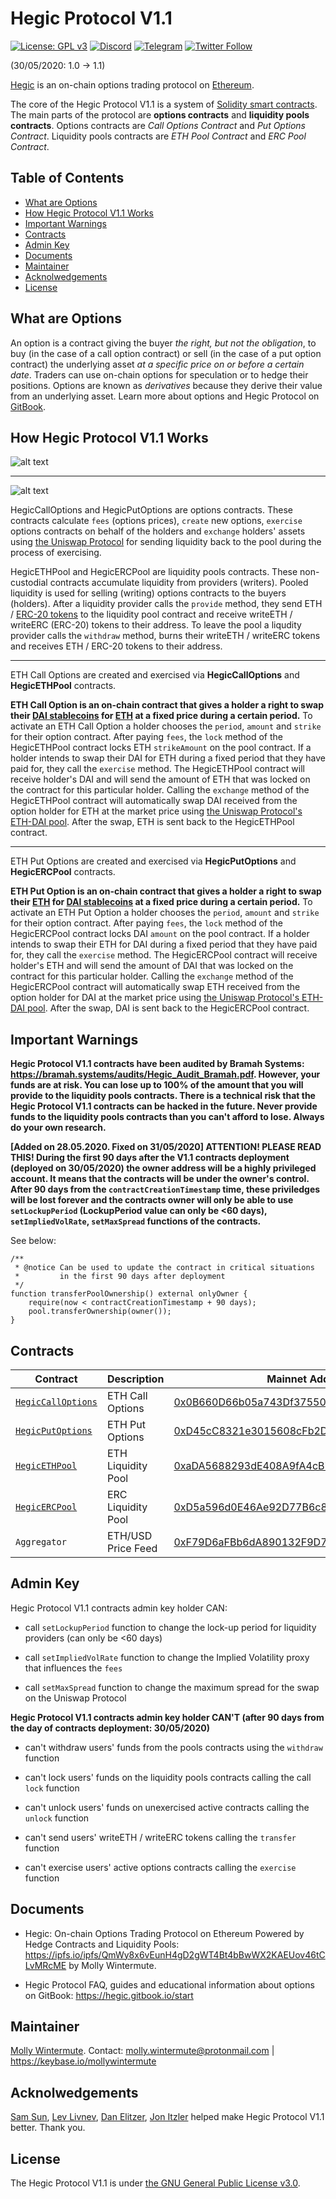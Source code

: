 # Hegic Protocol V1.1

[![License: GPL v3](https://img.shields.io/badge/License-GPLv3-blue.svg)](https://www.gnu.org/licenses/gpl-3.0) [![Discord](https://img.shields.io/discord/679629806043660298?color=768AD4&label=Discord&logo=discord&logoColor=768AD4)](https://discordapp.com/channels/679629806043660298/) [![Telegram](https://img.shields.io/badge/chat-on%20Telegram-9cf.svg)](https://t.me/HegicOptions) [![Twitter Follow](https://img.shields.io/twitter/follow/HegicOptions?style=social)](https://twitter.com/HegicOptions)

(30/05/2020: 1.0 → 1.1)

[Hegic](https://www.hegic.co) is an on-chain options trading protocol on [Ethereum](https://github.com/ethereum).

The core of the Hegic Protocol V1.1 is a system of [Solidity smart contracts](https://github.com/ethereum/solidity). The main parts of the protocol are **options contracts** and **liquidity pools contracts**. Options contracts are _Call Options Contract_ and _Put Options Contract_. Liquidity pools contracts are _ETH Pool Contract_ and _ERC Pool Contract_.

## Table of Contents

- [What are Options](#what-are-options)
- [How Hegic Protocol V1.1 Works](#how-hegic-protocol-v11-works)
- [Important Warnings](#important-warnings)
- [Contracts](#contracts)
- [Admin Key](#admin-key)
- [Documents](#documents)
- [Maintainer](#maintainer)
- [Acknolwedgements](#acknolwedgements)
- [License](#license)

## What are Options

An option is a contract giving the buyer _the right, but not the obligation_, to buy (in the case of a call option contract) or sell (in the case of a put option contract) the underlying asset _at a specific price on or before a certain date_. Traders can use on-chain options for speculation or to hedge their positions. Options are known as _derivatives_ because they derive their value from an underlying asset. Learn more about options and Hegic Protocol on [GitBook](https://hegic.gitbook.io/start/).

## How Hegic Protocol V1.1 Works

![alt text](https://i.imgur.com/m1Soox3.png) 

---

![alt text](https://i.imgur.com/Zwq9Gwx.png)

HegicCallOptions and HegicPutOptions are options contracts. These contracts calculate `fees` (options prices), `create` new options, `exercise` options contracts on behalf of the holders and `exchange` holders' assets using [the Uniswap Protocol](https://github.com/Uniswap) for sending liquidity back to the pool during the process of exercising.

HegicETHPool and HegicERCPool are liquidity pools contracts. These non-custodial contracts accumulate liquidity from providers (writers). Pooled liquidity is used for selling (writing) options contracts to the buyers (holders). After a liquidity provider calls the `provide` method, they send ETH / [ERC-20 tokens](https://eips.ethereum.org/EIPS/eip-20) to the liquidity pool contract and receive writeETH / writeERC (ERC-20) tokens to their address. To leave the pool a liqudity provider calls the `withdraw` method, burns their writeETH / writeERC tokens and receives ETH / ERC-20 tokens to their address.

---

ETH Call Options are created and exercised via **HegicCallOptions** and **HegicETHPool** contracts.

**ETH Call Option is an on-chain contract that gives a holder a right to swap their [DAI stablecoins](https://github.com/makerdao/dss) for [ETH](https://ethereum.org/eth/) at a fixed price during a certain period.** To activate an ETH Call Option a holder chooses the `period`, `amount` and `strike` for their option contract. After paying `fees`, the `lock` method of the HegicETHPool contract locks ETH `strikeAmount` on the pool contract. If a holder intends to swap their DAI for ETH during a fixed period that they have paid for, they call the `exercise` method. The HegicETHPool contract will receive holder's DAI and will send the amount of ETH that was locked on the contract for this particular holder. Calling the `exchange` method of the HegicETHPool contract will automatically swap DAI received from the option holder for ETH at the market price using [the Uniswap Protocol's ETH-DAI pool](https://uniswap.info/token/0x6b175474e89094c44da98b954eedeac495271d0f). After the swap, ETH is sent back to the HegicETHPool contract.

---

ETH Put Options are created and exercised via **HegicPutOptions** and **HegicERCPool** contracts.

**ETH Put Option is an on-chain contract that gives a holder a right to swap their [ETH](https://ethereum.org/eth/) for [DAI stablecoins](https://github.com/makerdao/dss) at a fixed price during a certain period.** To activate an ETH Put Option a holder chooses the `period`, `amount` and `strike` for their option contract. After paying `fees`, the `lock` method of the HegicERCPool contract locks DAI `amount` on the pool contract. If a holder intends to swap their ETH for DAI during a fixed period that they have paid for, they call the `exercise` method. The HegicERCPool contract will receive holder's ETH and will send the amount of DAI that was locked on the contract for this particular holder. Calling the `exchange` method of the HegicERCPool contract will automatically swap ETH received from the option holder for DAI at the market price using [the Uniswap Protocol's ETH-DAI pool](https://uniswap.info/token/0x6b175474e89094c44da98b954eedeac495271d0f). After the swap, DAI is sent back to the HegicERCPool contract.

## Important Warnings

**Hegic Protocol V1.1 contracts have been audited by Bramah Systems: https://bramah.systems/audits/Hegic_Audit_Bramah.pdf. However, your funds are at risk. You can lose up to 100% of the amount that you will provide to the liquidity pools contracts. There is a technical risk that the Hegic Protocol V1.1 contracts can be hacked in the future. Never provide funds to the liquidity pools contracts than you can't afford to lose. Always do your own research.**

**[Added on 28.05.2020. Fixed on 31/05/2020] ATTENTION! PLEASE READ THIS! During the first 90 days after the V1.1 contracts deployment (deployed on 30/05/2020) the owner address will be a highly privileged account. It means that the contracts will be under the owner's control. After 90 days from the `contractCreationTimestamp` time, these priviledges will be lost forever and the contracts owner will only be able to use `setLockupPeriod` (LockupPeriod value can only be <60 days), `setImpliedVolRate`, `setMaxSpread` functions of the contracts.**

See below: 

    /**
     * @notice Can be used to update the contract in critical situations
     *         in the first 90 days after deployment
     */
    function transferPoolOwnership() external onlyOwner {
        require(now < contractCreationTimestamp + 90 days);
        pool.transferOwnership(owner());
    }

## Contracts

| Contract                                                                                               | Description        | Mainnet Address                                                                                                       |
| ------------------------------------------------------------------------------------------------------ | ------------------ | --------------------------------------------------------------------------------------------------------------------- |
| [`HegicCallOptions`](https://github.com/hegic/contracts-v1/blob/master/contracts/HegicCallOptions.sol) | ETH Call Options   | [0x0B660D66b05a743Df3755058c2e63d5a5f2bA2F7](https://etherscan.io/address/0x0B660D66b05a743Df3755058c2e63d5a5f2bA2F7) |
| [`HegicPutOptions`](https://github.com/hegic/contracts-v1/blob/master/contracts/HegicPutOptions.sol)   | ETH Put Options    | [0xD45cC8321e3015608cFb2D51668FFE03db80f3BE](https://etherscan.io/address/0xD45cC8321e3015608cFb2D51668FFE03db80f3BE) |
| [`HegicETHPool`](https://github.com/hegic/contracts-v1/blob/master/contracts/HegicETHPool.sol)         | ETH Liquidity Pool | [0xaDA5688293dE408A9fA4cB708F9003D140BD99cb](https://etherscan.io/address/0xaDA5688293dE408A9fA4cB708F9003D140BD99cb) |
| [`HegicERCPool`](https://github.com/hegic/contracts-v1/blob/master/contracts/HegicERCPool.sol)         | ERC Liquidity Pool | [0xD5a596d0E46Ae92D77B6c8b63848b02baDA3D7bA](https://etherscan.io/address/0xD5a596d0E46Ae92D77B6c8b63848b02baDA3D7bA) |
| `Aggregator`                                                                                           | ETH/USD Price Feed | [0xF79D6aFBb6dA890132F9D7c355e3015f15F3406F](https://etherscan.io/address/0xF79D6aFBb6dA890132F9D7c355e3015f15F3406F) |

## Admin Key

Hegic Protocol V1.1 contracts admin key holder CAN:

- call `setLockupPeriod` function to change the lock-up period for liquidity providers (can only be <60 days)

- call `setImpliedVolRate` function to change the Implied Volatility proxy that influences the `fees`

- call `setMaxSpread` function to change the maximum spread for the swap on the Uniswap Protocol

**Hegic Protocol V1.1 contracts admin key holder CAN'T (after 90 days from the day of contracts deployment: 30/05/2020)**

- can't withdraw users' funds from the pools contracts using the `withdraw` function

- can't lock users' funds on the liquidity pools contracts calling the call `lock` function

- can't unlock users' funds on unexercised active contracts calling the `unlock` function

- can't send users' writeETH / writeERC tokens calling the `transfer` function

- can't exercise users' active options contracts calling the `exercise` function

## Documents

- Hegic: On-chain Options Trading Protocol on Ethereum Powered by Hedge Contracts and Liquidity Pools: https://ipfs.io/ipfs/QmWy8x6vEunH4gD2gWT4Bt4bBwWX2KAEUov46tCLvMRcME by Molly Wintermute.

- Hegic Protocol FAQ, guides and educational information about options on GitBook: https://hegic.gitbook.io/start

## Maintainer

[Molly Wintermute](https://github.com/0mllwntrmt3). Contact: molly.wintermute@protonmail.com | https://keybase.io/mollywintermute

## Acknolwedgements

[Sam Sun](https://github.com/samczsun), [Lev Livnev](https://github.com/livnev), [Dan Elitzer](https://github.com/delitzer), [Jon Itzler](https://github.com/itzler) helped make Hegic Protocol V1.1 better. Thank you.

## License

The Hegic Protocol V1.1 is under [the GNU General Public License v3.0](https://www.gnu.org/licenses/gpl-3.0).
